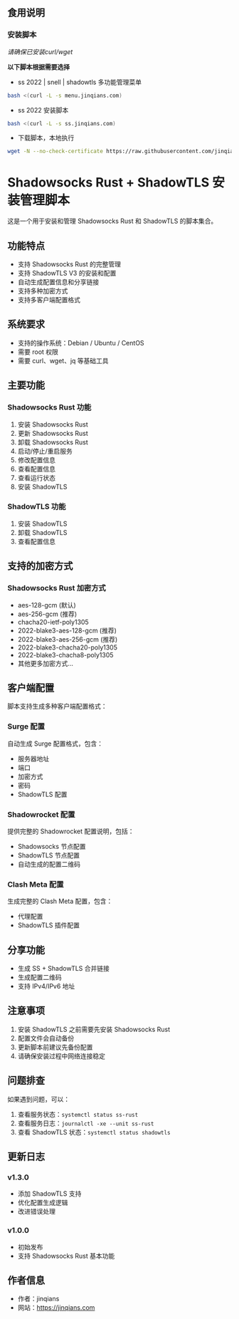 ## 食用说明
### 安装脚本
*请确保已安装curl/wget* 

**以下脚本根据需要选择**
+ ss 2022 | snell | shadowtls 多功能管理菜单
```bash
bash <(curl -L -s menu.jinqians.com)
```
+ ss 2022 安装脚本
```bash
bash <(curl -L -s ss.jinqians.com)
```
+ 下载脚本，本地执行
```bash
wget -N --no-check-certificate https://raw.githubusercontent.com/jinqians/ss-2022.sh/main/ss-2022.sh && chmod +x ss-2022.sh && ./ss-2022.sh
```

# Shadowsocks Rust + ShadowTLS 安装管理脚本

这是一个用于安装和管理 Shadowsocks Rust 和 ShadowTLS 的脚本集合。

## 功能特点

- 支持 Shadowsocks Rust 的完整管理
- 支持 ShadowTLS V3 的安装和配置
- 自动生成配置信息和分享链接
- 支持多种加密方式
- 支持多客户端配置格式

## 系统要求

- 支持的操作系统：Debian / Ubuntu / CentOS
- 需要 root 权限
- 需要 curl、wget、jq 等基础工具

## 主要功能

### Shadowsocks Rust 功能
1. 安装 Shadowsocks Rust
2. 更新 Shadowsocks Rust
3. 卸载 Shadowsocks Rust
4. 启动/停止/重启服务
5. 修改配置信息
6. 查看配置信息
7. 查看运行状态
8. 安装 ShadowTLS

### ShadowTLS 功能
1. 安装 ShadowTLS
2. 卸载 ShadowTLS
3. 查看配置信息

## 支持的加密方式

### Shadowsocks Rust 加密方式
- aes-128-gcm (默认)
- aes-256-gcm (推荐)
- chacha20-ietf-poly1305
- 2022-blake3-aes-128-gcm (推荐)
- 2022-blake3-aes-256-gcm (推荐)
- 2022-blake3-chacha20-poly1305
- 2022-blake3-chacha8-poly1305
- 其他更多加密方式...

## 客户端配置

脚本支持生成多种客户端配置格式：

### Surge 配置
自动生成 Surge 配置格式，包含：
- 服务器地址
- 端口
- 加密方式
- 密码
- ShadowTLS 配置

### Shadowrocket 配置
提供完整的 Shadowrocket 配置说明，包括：
- Shadowsocks 节点配置
- ShadowTLS 节点配置
- 自动生成的配置二维码

### Clash Meta 配置
生成完整的 Clash Meta 配置，包含：
- 代理配置
- ShadowTLS 插件配置

## 分享功能

- 生成 SS + ShadowTLS 合并链接
- 生成配置二维码
- 支持 IPv4/IPv6 地址

## 注意事项

1. 安装 ShadowTLS 之前需要先安装 Shadowsocks Rust
2. 配置文件会自动备份
3. 更新脚本前建议先备份配置
4. 请确保安装过程中网络连接稳定

## 问题排查

如果遇到问题，可以：
1. 查看服务状态：`systemctl status ss-rust`
2. 查看服务日志：`journalctl -xe --unit ss-rust`
3. 查看 ShadowTLS 状态：`systemctl status shadowtls`

## 更新日志

### v1.3.0
- 添加 ShadowTLS 支持
- 优化配置生成逻辑
- 改进错误处理

### v1.0.0
- 初始发布
- 支持 Shadowsocks Rust 基本功能

## 作者信息

- 作者：jinqians
- 网站：https://jinqians.com
